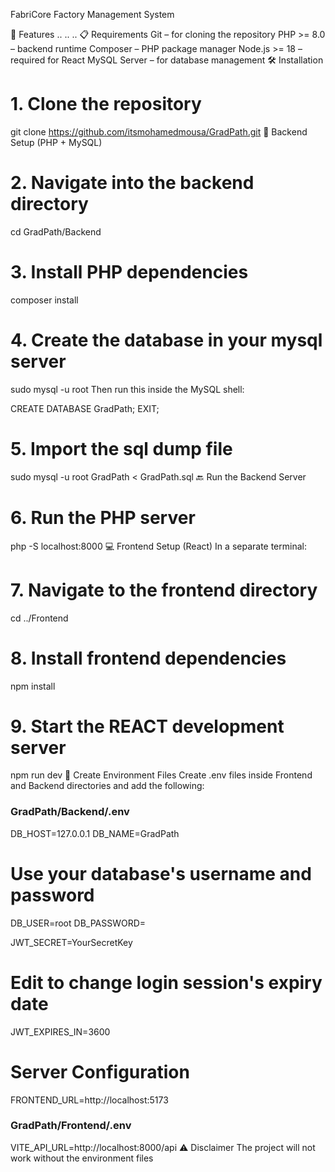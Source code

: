 FabriCore
Factory Management System

🚀 Features
..
..
..
📋 Requirements
Git – for cloning the repository
PHP >= 8.0 – backend runtime
Composer – PHP package manager
Node.js >= 18 – required for React
MySQL Server – for database management
🛠️ Installation
# 1. Clone the repository
git clone https://github.com/itsmohamedmousa/GradPath.git
📂 Backend Setup (PHP + MySQL)
# 2. Navigate into the backend directory
cd GradPath/Backend

# 3. Install PHP dependencies
composer install

# 4. Create the database in your mysql server
sudo mysql -u root
Then run this inside the MySQL shell:

CREATE DATABASE GradPath;
EXIT;
# 5. Import the sql dump file
sudo mysql -u root GradPath < GradPath.sql
🔙 Run the Backend Server
# 6. Run the PHP server
php -S localhost:8000
💻 Frontend Setup (React)
In a separate terminal:

# 7. Navigate to the frontend directory
cd ../Frontend

# 8. Install frontend dependencies
npm install

# 9. Start the REACT development server
npm run dev
🔐 Create Environment Files
Create .env files inside Frontend and Backend directories and add the following:

### GradPath/Backend/.env

DB_HOST=127.0.0.1
DB_NAME=GradPath
# Use your database's username and password
DB_USER=root
DB_PASSWORD=

JWT_SECRET=YourSecretKey
# Edit to change login session's expiry date
JWT_EXPIRES_IN=3600

# Server Configuration
FRONTEND_URL=http://localhost:5173
### GradPath/Frontend/.env

VITE_API_URL=http://localhost:8000/api
⚠️ Disclaimer
The project will not work without the environment files
